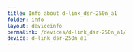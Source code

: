 ```yaml
---
title: Info about d-link_dsr-250n_a1
folder: info
layout: deviceinfo
permalink: /devices/d-link_dsr-250n_a1/
device: d-link_dsr-250n_a1
---
```

